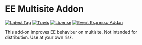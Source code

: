 EE Multisite Addon
=========
[![Latest Tag](https://img.shields.io/github/tag/eventespresso/event-espresso-core.svg?style=flat&label=Latest%20Tag)](https://github.com/eventespresso/eea-multisite/releases)
[![Travis](https://img.shields.io/travis/rust-lang/rust.svg)](https://travis-ci.org/eventespresso/eea-multisite)
[![License](https://img.shields.io/badge/License-GPLv2-blue.svg?style=flat)](https://www.gnu.org/licenses/gpl-2.0.html)
[![Event Espresso Addon](https://img.shields.io/badge/Addon%20For-Event%20Espresso-blue.svg)](httsp://github.com/eventespresso/event-espresso-core)

This add-on improves EE behaviour on multisite. Not intended for distribution. Use at your own risk.

